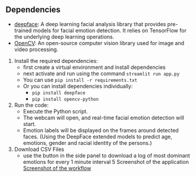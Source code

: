 ## Dependencies
- [deepface](https://github.com/serengil/deepface): A deep learning facial analysis library that provides pre-trained models for facial emotion detection. It relies on TensorFlow for the underlying deep learning operations.
- [OpenCV](https://opencv.org/): An open-source computer vision library used for image and video processing.

1. Install the required dependencies:
   - first create a virtual environment and install dependencies
   - next activate and run using the command `streamlit run app.py`
   - You can use `pip install -r requirements.txt`
   - Or you can install dependencies individually:
      - `pip install deepface`
      - `pip install opencv-python`
3. Run the code:
   - Execute the Python script.
   - The webcam will open, and real-time facial emotion detection will start.
   - Emotion labels will be displayed on the frames around detected faces. (Using the DeepFace extended models to predict age, emotions, gender and racial identity of the persons.)
4. Download CSV Files
   - use the button in the side panel to download a log of most dominant emotions for every 1 minute interval
5 Screenshot of the application
[Screenshot of the workflow](https://github.com/sayedmohamed-saqib/Job-prep-ai/blob/main/ecsproject/ssworkflow.png)

